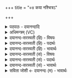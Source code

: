 +++
title = "०४ कया नश्चित्रऽ"

+++
<details><summary>पदपाठः - दयानन्दादि</summary>

कया॑। नः॒। चि॒त्रः। आ। भु॒व॒त्। ऊ॒ती। स॒दावृ॑ध॒ इति॑ स॒दाऽवृ॑धः। सखा॑। कया॑। शचि॑ष्ठया। वृ॒ता। ४।
</details>

<details><summary>अधिमन्त्रम् (VC)</summary>

- इन्द्रो देवता
- वामदेव ऋषिः
- गायत्री
- षड्जः
</details>

<details><summary>दयानन्द-सरस्वती (हि) - विषयः</summary>

फिर उसी विषय को अगले मन्त्र में कहा है ॥
</details>

<details><summary>दयानन्द-सरस्वती (हि) - पदार्थः</summary>

पदार्थान्वयभाषाः -  वह (सदावृधः) सदा बढ़नेवाला अर्थात् कभी न्यूनता को नहीं प्राप्त हो (चित्रः) आश्चर्य्यरूप गुणकर्मस्वभावों से युक्त परमेश्वर (नः) हम लोगों का (कया) किस (ऊती) रक्षण आदि क्रिया से (सखा) मित्र (आ, भुवत्) होवे तथा (कया) किस (वृता) वर्त्तमान (शचिष्ठया) अत्यन्त उत्तम बुद्धि से हमको शुभ गुणकर्मस्वभावों में प्रेरणा करे ॥४ ॥
</details>

<details><summary>दयानन्द-सरस्वती (हि) - भावार्थः</summary>

भावार्थभाषाः -  हम लोग इस बात को यथार्थ प्रकार से नहीं जानते कि वह ईश्वर किस युक्ति से हमको प्रेरणा करता है कि जिसके सहाय से ही हम लोग धर्म, अर्थ, काम और मोक्षों के सिद्ध करने को समर्थ हो सकते हैं ॥४ ॥
</details>

<details><summary>दयानन्द-सरस्वती (सं) - विषयः</summary>

पुनस्तमेव विषयमाह ॥
</details>

<details><summary>दयानन्द-सरस्वती (सं) - पदार्थः</summary>

पदार्थान्वयभाषाः -  स सदावृधश्चित्रो नः कयोती सखा आभुवत्, कया वृता शचिष्ठयाऽस्मान् शुभेषु गुणकर्मस्वभावेषु प्रेरयेत् ॥४ ॥
</details>

<details><summary>दयानन्द-सरस्वती (सं) - भावार्थः</summary>

भावार्थभाषाः -  वयमिदं यथार्थतया न विजानीमः स ईश्वरः कया युक्तयाऽस्मान् प्रेरयति, यस्य सहायेनैव वयं धर्मार्थकाममोक्षान् साद्धुं शक्नुमः ॥४ ॥
</details>

<details><summary>सविता जोशी ← दयानन्दः (म) - भावार्थः</summary>

भावार्थभाषाः -  ज्याच्या साह्याने आपण धर्म, अर्थ, काम, मोक्ष सिद्ध करण्यास समर्थ होऊ शकतो तो ईश्वर कोणत्या युक्तीने आपल्याला प्रेरणा देतो हे आपण यथार्थपणे जाणत नाही.
</details>